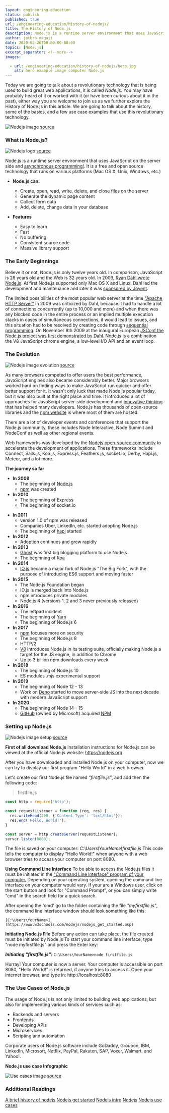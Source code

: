```yaml
---
layout: engineering-education
status: publish
published: true
url: /engineering-education/history-of-nodejs/
title: The History of Node.js
description: Node.js is a runtime server environment that uses JavaScript on the server side and asynchronous programming. It is a free and open source technology that runs on various platforms (Mac OS X, Unix, Windows, etc.)
author: jethro-magaji
date: 2020-08-20T00:00:00-08:00
topics: [Node.js]
excerpt_separator: <!--more-->
images:

  - url: /engineering-education/history-of-nodejs/hero.jpg
    alt: hero example image computer Node.js
---
```

Today we are going to talk about a revolutionary technology that is being used to build great web applications, it is called  *Node.js*.
You may have probably heard of it or worked with it (or have been curious about it in the past), either way you are welcome to join us as we further explore the History of Node.js in this article. We are going to talk about the history, some of the basics, and a few use case examples that use this revolutionary technology.
<!--more-->
![Nodejs image](/engineering-education/history-of-nodejs/nodejs-use-cases-cover-image.png)
[source](https://www.simform.com/nodejs-use-case/)

### What is Node.js?
![Nodejs logo](https://drive.google.com/uc?export=view&id=13udtjL4Xz5YICREzII6hcHiv0xM8a_ds)
[source](https://www.w3schools.com/nodejs/nodejs_intro.asp)

Node.js is a runtime server environment that uses JavaScript on the server side and [asynchronous programming!](https://www.w3schools.com/nodejs/nodejs_intro.asp). It is a free and open source technology that runs on various platforms (Mac OS X, Unix, Windows, etc.)

- **Node.js can:**
    - Create, open, read, write, delete, and close files on the server
    - Generate the dynamic page content
    - Collect form data
    - Add, delete, change data in your database

- **Features**
    - Easy to learn
    - Fast
    - No buffering
    - Consistent source code
    - Massive library support

### The Early Beginnings
Believe it or not, Node.js is only twelve years old. In comparison, JavaScript is 26 years old and the Web is 32 years old.
In 2009, [Ryan Dahl wrote Node.js](https://en.wikipedia.org/wiki/Node.js). At first Node.js supported only Mac OS X and Linux. Dahl led the development and maintenance and later it was [sponsored by Joyent](https://en.wikipedia.org/wiki/Node.js).

The limited possibilities of the most popular web server at the time ["Apache HTTP Server"](https://en.wikipedia.org/wiki/Apache_HTTP_Server) in 2009 was criticized by Dahl, because it had to handle a lot of connections concurrently (up to 10,000 and more) and when there was any blocked code in the entire process or an implied multiple execution stacks in cases of simultaneous connections, it would lead to issues, and this situation had to be resolved by creating code through [sequential programming](https://en.wikipedia.org/wiki/Sequential_algorithm). On November 8th 2009 at the inaugural European [JSConf the Node.js project was first demonstrated by Dahl](https://en.wikipedia.org/wiki/Node.js). Node.js is a combination the V8 JavaScript chrome engine, a low-level I/O API and an event loop.

### The Evolution
![Nodejs image evolution](https://drive.google.com/uc?export=view&id=1e91n-R0-W4S6UOffTNTnBdqyJKNqzOXN)
[source](https://nodejs.dev/learn/a-brief-history-of-nodejs)

As many browsers competed to offer users the best performance, JavaScript engines also became considerably better. Major browsers worked hard on finding ways to make JavaScript run quicker and offer better support for it.
It wasn't only luck that made Node.js popular today, but it was also built at the right place and time. It introduced a lot of approaches for JavaScript server-side development and [innovative thinking](https://nodejs.dev/learn/a-brief-history-of-nodejs) that has helped many developers.
Node.js has thousands of open-source libraries and the [npm website](https://www.npmjs.com/) is where most of them are hosted.

There are a lot of developer events and conferences that support the Node.js community, these includes Node Interactive, Node Summit and NodeConf as well as other regional events.

Web frameworks was developed by the [Nodejs open-source community](https://nodejs.org/en/about/community/) to accelerate the development of applications. These frameworks include Connect, Sails.js, Koa.js, Express.js, Feathers.js, socket.io, Derby, Hapi.js, Meteor, and a lot more.

**The journey so far**

- **In 2009**
    - The beginning of [Node.js](https://nodejs.dev/)
    - [npm](https://www.npmjs.com/) was created
- **In 2010**
    - The beginning of [Express](https://expressjs.com/)
    - The beginning of socket.io
* **In 2011**
    - version 1.0 of npm was released
    - Companies Uber, LinkedIn, etc. started adopting Node.js
    - The beginning of [hapi](https://hapi.dev/) started
* **In 2012**
    - Adoption continues and grew rapidly
* **In 2013**
    - [Ghost](https://ghost.org/) was first big blogging platform to use Nodejs
    - The beginning of [Koa](https://koajs.com/)
* **In 2014**
    - [IO.js](https://github.com/nodejs/iojs.org) became a major fork of Node.js "The Big Fork", with the purpose of introducing ES6 support and moving faster
* **In 2015**
    - The Node.js Foundation began
    - IO.js is merged back into Node.js
    - npm introduces private modules
    - Node.js 4 (versions 1, 2 and 3 never previously released)
* **In 2016**
    - The leftpad incident
    - The beginning of [Yarn](https://yarnpkg.com/)
    - The beginning of Node.js 6
* **In 2017**
    - [npm]((https://www.npmjs.com/)) focuses more on security
    - The beginning of Node.js 8
    - HTTP/2
    - [V8](https://v8.dev/) introduces Node.js in its testing suite, officially making Node.js a target for the JS engine, in addition to Chrome
    - Up to 3 billion npm downloads every week
* **In 2018**
    - The beginning of Node.js 10
    - ES modules .mjs experimental support
* **In 2019**
    - The beginning of Node 12 - 13
    - Work on [Deno](https://deno.land/) started to move server-side JS into the next decade with modern JavaScript support
* **In 2020**
    - The beginning of Node 14 - 15
    - [GitHub](https://github.com/) (owned by Microsoft) acquired [NPM](https://www.npmjs.com/)

### Setting up Node.js 	
![Nodejs image setup](https://drive.google.com/uc?export=view&id=1zipo06_A5JDQiS3hfqO9TEiIjfwf5eua)
[source](https://www.w3schools.com/nodejs/nodejs_get_started.asp)

**First of all download Node.js**
Installation instructions for Node.js can be viewed at the official Node.js website: https://nodejs.org

After you have downloaded and installed Node.js on your computer, now we can try to display our first program "Hello World" in a web browser.

Let's create our first Node.js file named *"firstfile.js"*, and add then the following code:

> firstfile.js
``` JavaScript
const http = require('http');

const requestListener = function (req, res) {
  res.writeHead(200, {'Content-Type': 'text/html'});
  res.end('Hello, World!');
}

const server = http.createServer(requestListener);
server.listen(8080);
```

The file is saved on your computer: *C:\Users\YourName\firstfile.js*
This code tells the computer to display "Hello World!" when anyone with a web browser tries to access your computer on port 8080.

**Using Command Line Interface**
To be able to access the Node.js files it must be initiated in the ["Command Line Interface" program of your computer.](https://www.w3schools.com/nodejs/nodejs_get_started.asp)
Depending on your operating system, opening the command line interface on your computer would vary. If your are a Windows user, click on the start button and look for "Command Prompt", or you can simply write "cmd" in the search field for a quick search.

After opening the 'cmd' go to the folder containing the file *"myfirstfile.js"*, the command line interface window should look something like this:

`[C:\Users\YourName>](https://www.w3schools.com/nodejs/nodejs_get_started.asp)`

**Initiating Node.js File**
Before any action can take place, the file created must be initiated by Node.js
To start your command line interface, type "node myfirstfile.js" and press the Enter key:

**_Initiating "firstfile.js":_**
`C:\Users\YourName>node firstfile.js`

Hurray! Your computer is now a server.
Your computer is accessible on port 8080, "Hello World!" is returned, if anyone tries to access it.
Open your internet browser, and type in: http://localhost:8080

### The Use Cases of Node.js
The usage of Node.js is not only limited to building web applications, but also for implementing various kinds of services such as:
  - Backends and servers
  - Frontends
  - Developing APIs
  - Microservices
  - Scripting and automation

Corporate users of Node.js software include GoDaddy, Groupon, IBM, LinkedIn, Microsoft, Netflix, PayPal, Rakuten, SAP, Voxer, Walmart, and Yahoo!.

**Node.js use case Infographic**

![Use cases image](https://drive.google.com/uc?export=view&id=1ozdLz3cdQkas1VttuwkXX4BkY3ehoxuJ)
[source](https://www.simform.com/nodejs-use-case/)

### Additional Readings
[A brief history of nodejs](https://nodejs.dev/learn/a-brief-history-of-nodejs)
[Nodejs get started](https://www.w3schools.com/nodejs/nodejs_get_started.asp)
[Nodejs intro](https://www.w3schools.com/nodejs/nodejs_intro.asp)
[Nodejs](https://en.wikipedia.org/wiki/Node.js)
[Nodejs use cases](https://www.simform.com/nodejs-use-case/)
